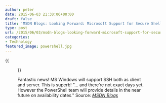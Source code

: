 ```yaml
---
author: peter
date: 2015-06-03 21:30:06+00:00
draft: false
title: 'MSDN Blogs: Looking Forward: Microsoft Support for Secure Shell (SSH)'
type: post
url: /2015/06/03/msdn-blogs-looking-forward-microsoft-support-for-secure-shell-ssh/
categories:
- Technology
featured_image: powershell.jpg
---
```


<!-- HUGO: Using figure shortcode -->
{{<figure src="powershell.jpg" alt="Powershell screenshot" class="auto-width">}}


Fantastic news! MS Windows will support SSH both as client and server. This is superb! "... and there’re not exact days yet. However the PowerShell team will provide details in the near future on availability dates."
Source: _[MSDN Blogs](http://blogs.msdn.com/b/powershell/archive/2015/06/03/looking-forward-microsoft-support-for-secure-shell-ssh.aspx)_
